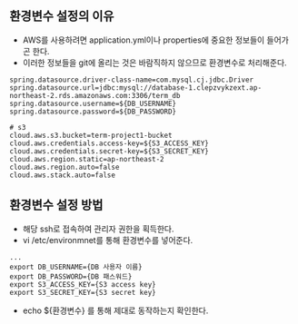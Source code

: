 ## 환경변수 설정의 이유
- AWS를 사용하려면 application.yml이나 properties에 중요한 정보들이 들어가곤 한다.
- 이러한 정보들을 git에 올리는 것은 바람직하지 않으므로 환경변수로 처리해준다.

```
spring.datasource.driver-class-name=com.mysql.cj.jdbc.Driver
spring.datasource.url=jdbc:mysql://database-1.clepzvykzext.ap-northeast-2.rds.amazonaws.com:3306/term_db
spring.datasource.username=${DB_USERNAME}
spring.datasource.password=${DB_PASSWORD}

# s3
cloud.aws.s3.bucket=term-project1-bucket
cloud.aws.credentials.access-key=${S3_ACCESS_KEY}
cloud.aws.credentials.secret-key=${S3_SECRET_KEY}
cloud.aws.region.static=ap-northeast-2
cloud.aws.region.auto=false
cloud.aws.stack.auto=false
```

## 환경변수 설정 방법
- 해당 ssh로 접속하여 관리자 권한을 획득한다.
- vi /etc/environmnet를 통해 환경변수를 넣어준다.
```
...
export DB_USERNAME={DB 사용자 이름}
export DB_PASSWORD={DB 패스워드}
export S3_ACCESS_KEY={S3 access key}
export S3_SECRET_KEY={S3 secret key}
```
- echo ${환경변수} 를 통해 제대로 동작하는지 확인한다.
